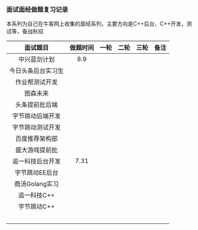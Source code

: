 ### 面试面经做题复习记录

本系列为自己在牛客网上收集的面经系列，主要方向是C++后台，C++开发，测试等，备战秋招

|      面试题目      | 做题时间 | 一轮 | 二轮 | 三轮 | 备注 |
| :----------------: | :------: | :--: | :--: | :--: | :--: |
|    中兴蓝剑计划    |   8.9    |      |      |      |      |
| 今日头条后台实习生 |          |      |      |      |      |
|   作业帮测试开发   |          |      |      |      |      |
|      图森未来      |          |      |      |      |      |
|   头条提前批后端   |          |      |      |      |      |
|  字节跳动后端开发  |          |      |      |      |      |
|  字节跳动测试开发  |          |      |      |      |      |
|   百度推荐架构部   |          |      |      |      |      |
|   盛大游戏提前批   |          |      |      |      |      |
|  追一科技后台开发  |   7.31   |      |      |      |      |
|   字节跳动EE后台   |          |      |      |      |      |
|   商汤Golang实习   |          |      |      |      |      |
|    追一科技C++     |          |      |      |      |      |
|    字节跳动C++     |          |      |      |      |      |
|                    |          |      |      |      |      |
|                    |          |      |      |      |      |
|                    |          |      |      |      |      |
|                    |          |      |      |      |      |
|                    |          |      |      |      |      |